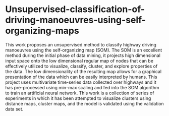 # Unsupervised-classification-of-driving-manoeuvres-using-self-organizing-maps
This work proposes an unsupervised method to classify highway driving manoeuvres using the self-organizing map (SOM). The SOM is an excellent method during the initial phase of data mining, it projects high dimensional input space onto the low dimensional regular map of nodes that can be effectively utilized to visualize, classify, cluster, and explore properties of the data. The low dimensionality of the resulting map allows for a graphical presentation of the data which can be easily interpreted by humans. This project uses multivariate time-series data collected over highways and it has pre-processed using min-max scaling and fed into the SOM algorithm to train an artificial neural network. This work is a collection of series of experiments in which it has been attempted to visualize clusters using distance maps, cluster maps, and the model is validated using the validation data set.
